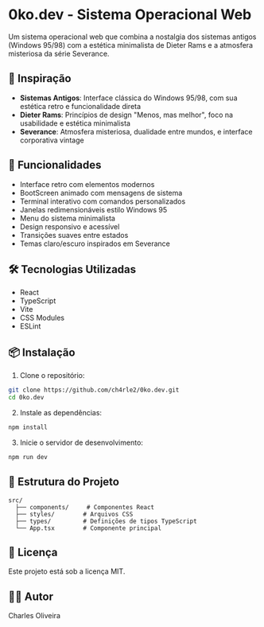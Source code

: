 # 0ko.dev - Sistema Operacional Web

Um sistema operacional web que combina a nostalgia dos sistemas antigos (Windows 95/98) com a estética minimalista de Dieter Rams e a atmosfera misteriosa da série Severance.

## 🎯 Inspiração

- **Sistemas Antigos**: Interface clássica do Windows 95/98, com sua estética retro e funcionalidade direta
- **Dieter Rams**: Princípios de design "Menos, mas melhor", foco na usabilidade e estética minimalista
- **Severance**: Atmosfera misteriosa, dualidade entre mundos, e interface corporativa vintage

## 🚀 Funcionalidades

- Interface retro com elementos modernos
- BootScreen animado com mensagens de sistema
- Terminal interativo com comandos personalizados
- Janelas redimensionáveis estilo Windows 95
- Menu do sistema minimalista
- Design responsivo e acessível
- Transições suaves entre estados
- Temas claro/escuro inspirados em Severance

## 🛠️ Tecnologias Utilizadas

- React
- TypeScript
- Vite
- CSS Modules
- ESLint

## 📦 Instalação

1. Clone o repositório:
```bash
git clone https://github.com/ch4rle2/0ko.dev.git
cd 0ko.dev
```

2. Instale as dependências:
```bash
npm install
```

3. Inicie o servidor de desenvolvimento:
```bash
npm run dev
```

## 🎨 Estrutura do Projeto

```
src/
  ├── components/     # Componentes React
  ├── styles/        # Arquivos CSS
  ├── types/         # Definições de tipos TypeScript
  └── App.tsx        # Componente principal
```

## 📝 Licença

Este projeto está sob a licença MIT.

## 👨‍💻 Autor

Charles Oliveira


